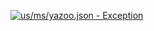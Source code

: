 [![us/ms/yazoo.json - Exception](https://img.shields.io/badge/us/ms/yazoo.json-Exception-red)](https://github.com/openaddresses/openaddresses/tree/master/sources/us/ms/yazoo.json)